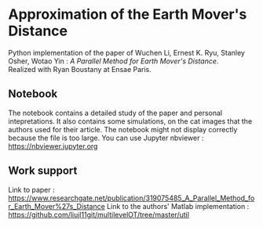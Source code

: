 # Approximation of the Earth Mover's Distance
Python implementation of the paper of Wuchen Li, Ernest K. Ryu, Stanley Osher, Wotao Yin  : *A Parallel Method for Earth Mover's Distance*.  
Realized with Ryan Boustany at Ensae Paris.  

## Notebook
The notebook contains a detailed study of the paper and personal intepretations. It also contains some simulations, on the cat images that the authors used for their article.
The notebook might not display correctly because the file is too large. You can use Jupyter nbviewer : https://nbviewer.jupyter.org

## Work support
Link to paper : https://www.researchgate.net/publication/319075485_A_Parallel_Method_for_Earth_Mover%27s_Distance
Link to the authors' Matlab implementation : https://github.com/liujl11git/multilevelOT/tree/master/util
